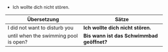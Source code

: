 
- Ich wollte dich nicht stören.

| Übersetzung | Sätze                               |
|--------------------------------|------------------------------------------------------------------------|
| I did not want to disturb you  | **Ich wollte dich nicht stören.**                                      |
| until when the swimming pool is open? | **Bis wann ist das Schwimmbad geöffnet?**                                      |



